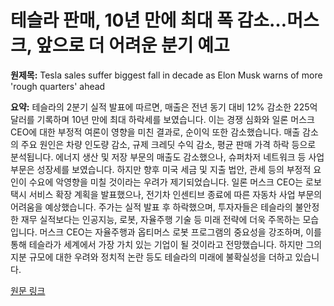 # 테슬라 판매, 10년 만에 최대 폭 감소…머스크, 앞으로 더 어려운 분기 예고

**원제목:** Tesla sales suffer biggest fall in decade as Elon Musk warns of more 'rough quarters' ahead

**요약:** 테슬라의 2분기 실적 발표에 따르면, 매출은 전년 동기 대비 12% 감소한 225억 달러를 기록하며 10년 만에 최대 하락세를 보였습니다.  이는 경쟁 심화와 일론 머스크 CEO에 대한 부정적 여론이 영향을 미친 결과로, 순이익 또한 감소했습니다.  매출 감소의 주요 원인은 차량 인도량 감소, 규제 크레딧 수익 감소, 평균 판매 가격 하락 등으로 분석됩니다.  에너지 생산 및 저장 부문의 매출도 감소했으나, 슈퍼차저 네트워크 등 사업 부문은 성장세를 보였습니다.  하지만 향후 미국 세금 및 지출 법안, 관세 등의 부정적 요인이 수요에 악영향을 미칠 것이라는 우려가 제기되었습니다.  일론 머스크 CEO는 로보택시 서비스 확장 계획을 발표했으나, 전기차 인센티브 종료에 따른 자동차 사업 부문의 어려움을 예상했습니다.  주가는 실적 발표 후 하락했으며, 투자자들은 테슬라의 불안정한 재무 실적보다는 인공지능, 로봇, 자율주행 기술 등 미래 전략에 더욱 주목하는 모습입니다.  머스크 CEO는 자율주행과 옵티머스 로봇 프로그램의 중요성을 강조하며, 이를 통해 테슬라가 세계에서 가장 가치 있는 기업이 될 것이라고 전망했습니다.  하지만 그의 지분 규모에 대한 우려와 정치적 논란 등도 테슬라의 미래에 불확실성을 더하고 있습니다.

[원문 링크](https://www.straitstimes.com/business/companies-markets/tesla-sales-fall-most-in-a-decade-in-another-rough-quarter)
